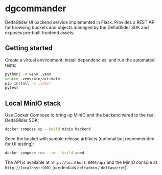 # dgcommander

DeltaGlider UI backend service implemented in Flask. Provides a REST API for browsing buckets and objects managed by the DeltaGlider SDK and exposes pre-built frontend assets.

## Getting started

Create a virtual environment, install dependencies, and run the automated tests:

```bash
python3 -m venv .venv
source .venv/bin/activate
pip install -e .[dev]
pytest
```

## Local MinIO stack

Use Docker Compose to bring up MinIO and the backend wired to the real DeltaGlider SDK:

```bash
docker compose up --build minio backend
```

Seed the bucket with sample release artifacts (optional but recommended for UI testing):

```bash
docker compose run --rm --build seed
```

The API is available at `http://localhost:8000/api` and the MinIO console at `http://localhost:9001` (credentials `deltadmin` / `deltasecret`).
